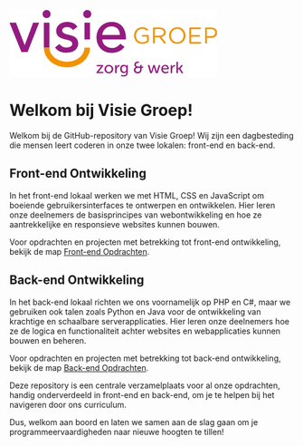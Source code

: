 ![Logo Visie Groep](logo.png)

# Welkom bij Visie Groep!

Welkom bij de GitHub-repository van Visie Groep! Wij zijn een dagbesteding die mensen leert coderen in onze twee lokalen: front-end en back-end.

## Front-end Ontwikkeling
In het front-end lokaal werken we met HTML, CSS en JavaScript om boeiende gebruikersinterfaces te ontwerpen en ontwikkelen. Hier leren onze deelnemers de basisprincipes van webontwikkeling en hoe ze aantrekkelijke en responsieve websites kunnen bouwen.

Voor opdrachten en projecten met betrekking tot front-end ontwikkeling, bekijk de map [Front-end Opdrachten](Frontend/).

## Back-end Ontwikkeling
In het back-end lokaal richten we ons voornamelijk op PHP en C#, maar we gebruiken ook talen zoals Python en Java voor de ontwikkeling van krachtige en schaalbare serverapplicaties. Hier leren onze deelnemers hoe ze de logica en functionaliteit achter websites en webapplicaties kunnen bouwen en beheren.

Voor opdrachten en projecten met betrekking tot back-end ontwikkeling, bekijk de map [Back-end Opdrachten](Backend/).

Deze repository is een centrale verzamelplaats voor al onze opdrachten, handig onderverdeeld in front-end en back-end, om je te helpen bij het navigeren door ons curriculum.

Dus, welkom aan boord en laten we samen aan de slag gaan om je programmeervaardigheden naar nieuwe hoogten te tillen!
